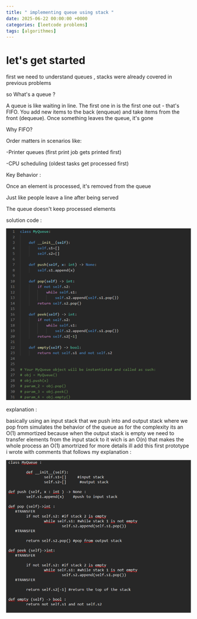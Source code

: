 ```yaml
---
title: " implementing queue using stack "
date: 2025-06-22 00:00:00 +0000
categories: [leetcode problems]
tags: [algorithmes]
---
```


# let's get started 

first we need to understand queues , stacks were already covered in previous problems 

so What's a queue ?

A queue is like waiting in line. The first one in is the first one out - that's FIFO. You add new items to the back (enqueue) and take items from the front (dequeue). Once something leaves the queue, it's gone

Why FIFO?

Order matters in scenarios like:

-Printer queues (first print job gets printed first)

-CPU scheduling (oldest tasks get processed first)

Key Behavior :

Once an element is processed, it's removed from the queue

Just like people leave a line after being served

The queue doesn't keep processed elements


solution code : 

![alt text](/assets/img/image.jpg)

explanation : 

basically using an input stack that we push into and output stack where we pop from simulates the behavior of the queue as for the complexity its an O(1) ammortized because when the output stack is empty we need to transfer elements from the input stack to it wich is an O(n) that makes the whole process an O(1) amortrized 
for more details ill add this first prototype i wrote with comments that follows my explanation : 


![alt text](/assets/img/image2.png)
